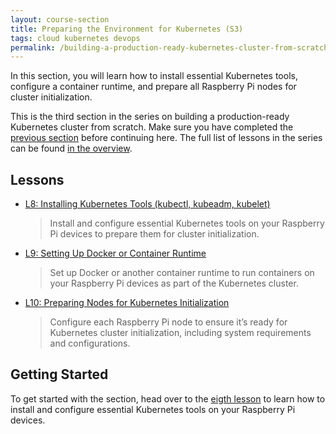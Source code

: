 ```yaml
---
layout: course-section
title: Preparing the Environment for Kubernetes (S3)
tags: cloud kubernetes devops
permalink: /building-a-production-ready-kubernetes-cluster-from-scratch/section-3
---
```


In this section, you will learn how to install essential Kubernetes tools,
configure a container runtime, and prepare all Raspberry Pi nodes for cluster
initialization.

This is the third section in the series on building a production-ready
Kubernetes cluster from scratch. Make sure you have completed the
[previous section](#) before continuing here. The full list of lessons in the
series can be found
[in the overview](/building-a-production-ready-kubernetes-cluster-from-scratch).

## Lessons

- [L8: Installing Kubernetes Tools (kubectl, kubeadm, kubelet)](/2024/XX/XX/building-a-production-ready-kubernetes-cluster-from-scratch-l8)

  > Install and configure essential Kubernetes tools on your Raspberry Pi
  > devices to prepare them for cluster initialization.

- [L9: Setting Up Docker or Container Runtime](/2024/XX/XX/building-a-production-ready-kubernetes-cluster-from-scratch-l9)

  > Set up Docker or another container runtime to run containers on your
  > Raspberry Pi devices as part of the Kubernetes cluster.

- [L10: Preparing Nodes for Kubernetes Initialization](/2024/XX/XX/building-a-production-ready-kubernetes-cluster-from-scratch-l10)

  > Configure each Raspberry Pi node to ensure it’s ready for Kubernetes cluster
  > initialization, including system requirements and configurations.

## Getting Started

To get started with the section, head over to the
[eigth lesson](/building-a-production-ready-kubernetes-cluster-from-scratch/lession-8)
to learn how to install and configure essential Kubernetes tools on your
Raspberry Pi devices.
